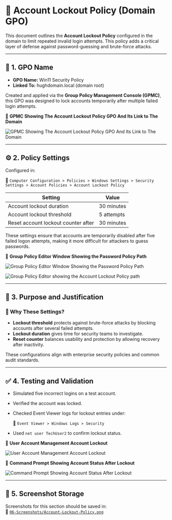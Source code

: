 # 🚫 Account Lockout Policy (Domain GPO)

This document outlines the **Account Lockout Policy** configured in the domain to limit repeated invalid login attempts. This policy adds a critical layer of defense against password-guessing and brute-force attacks.

---

## 📛 1. GPO Name

- **GPO Name:** Win11 Security Policy  
- **Linked To:** hughdomain.local (domain root)

Created and applied via the **Group Policy Management Console (GPMC)**, this GPO was designed to lock accounts temporarily after multiple failed login attempts.

📸 **GPMC Showing The Account Lockout Policy GPO And Its Link to The Domain**

![GPMC Showing The Account Lockout Policy GPO And Its Link to The Domain](https://github.com/user-attachments/assets/d62b5148-6c62-4236-8ee9-07b583a6c247)

---

## ⚙️ 2. Policy Settings

Configured in:

  📂 `Computer Configuration > Policies > Windows Settings > Security Settings > Account Policies > Account Lockout Policy`

| Setting                                 | Value         |
|-----------------------------------------|---------------|
| Account lockout duration                | 30 minutes    |
| Account lockout threshold               | 5 attempts    |
| Reset account lockout counter after     | 30 minutes    |

These settings ensure that accounts are temporarily disabled after five failed logon attempts, making it more difficult for attackers to guess passwords.

📸 **Group Policy Editor Window Showing the Password Policy Path**

![Group Policy Editor Window Showing the Password Policy Path](https://github.com/user-attachments/assets/1ce841d1-5c09-4be7-9196-b48c0d8c84ae)

![Group Policy Editor showing the Account Lockout Policy path](https://github.com/user-attachments/assets/4188be8c-cfb9-407d-be3b-a3e3de9aabed)

---

## 📌 3. Purpose and Justification

### 🔐 Why These Settings?

- **Lockout threshold** protects against brute-force attacks by blocking accounts after several failed attempts.
- **Lockout duration** gives time for security teams to investigate.
- **Reset counter** balances usability and protection by allowing recovery after inactivity.

These configurations align with enterprise security policies and common audit standards.

---

## ✅ 4. Testing and Validation

- Simulated five incorrect logins on a test account.
- Verified the account was locked.
- Checked Event Viewer logs for lockout entries under:

  📂 `Event Viewer > Windows Logs > Security`

- Used `net user TechUser2` to confirm lockout status.

📸 **User Account Management Account Lockout**

![User Account Management Account Lockout](https://github.com/user-attachments/assets/9f5cd4f7-2ba3-4899-9ffd-d512b7128da0)

📸 **Command Prompt Showing Account Status After Lockout**

![Command Prompt Showing Account Status After Lockout](https://github.com/user-attachments/assets/b18b8a48-9b44-4f11-948d-fab810b29be2)

---

## 📁 5. Screenshot Storage

Screenshots for this section should be saved in:  
📂 [`06-Screenshots/Account-Lockout-Policy.png`](https://github.com/Hugh-Kumbi/Hugh-Kumbi-Active-Directory-Lab/blob/main/06-Screenshots/VIII.%20Account-Lockout-Policy/README.md)
